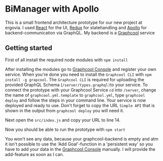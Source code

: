 # BiManager with Apollo
This is a small frontend architecture prototype for our new project at ergovia. 
I used [React](https://github.com/facebook/react) for the UI, [Redux](https://github.com/reactjs/redux) for statehandling and [Apollo](https://github.com/apollographql) for backend-communication via GraphQL. 
My backend is a [Graphcool](https://www.graph.cool/) service 

## Getting started
First of all install the required node modules with
``npm install``

After installing the modules go to [Graphcool Console](https://console.graph.cool/) and register your own service. 
When you're done you need to install the `Graphcool CLI` with `npm install -g grapcool`.
The `Graphcool CLI` is required for uploading the provided GraphQL Schema (`/server/types.graphql)`to your service. To connect the prototype with 
your Graphcool Service `cd` into `/server`, change the name of `graphcool.yml.template` to `graphcool.yml`, type `graphcool deploy` and follow the steps in your command line. Your service
is now deployed and ready to use. Don't forget to copy the URL `Simple API` that is shown in the output from `graphcool deploy` you will need it.

Next open the `src/index.js` and copy your URL to line 14.

Now you should be able to run the prototype with 
`npm start`

You won't see any data, because your graphcool-backend is empty and atm it isn't possible to use the 'Add Goal'-function 
in a 'persistent way' so you have to add your data in the [Graphcool Console](https://console.graph.cool/) manually. I will provide the 
add-feature as soon as I can.
